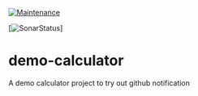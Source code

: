 <!-- TITLE/ -->
[![Maintenance](https://img.shields.io/badge/Maintained%3F-yes-green.svg)](https://GitHub.com/Naereen/StrapDown.js/graphs/commit-activity)

[![SonarStatus](https://39534a83.ngrok.io/api/project_badges/measure?project=cglx%3Ademo-calculator&metric=alert_status)]
<!-- /BADGES -->
# demo-calculator
A demo calculator project to try out github notification



